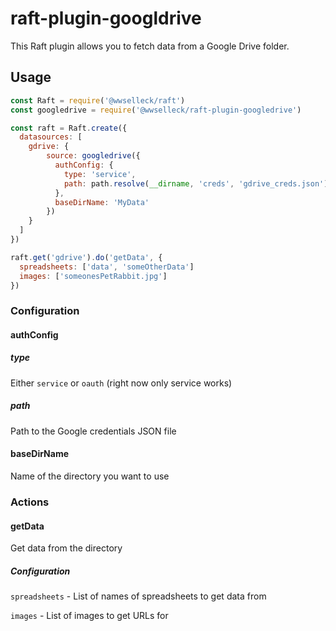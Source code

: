 # raft-plugin-googldrive

This Raft plugin allows you to fetch data from a Google Drive folder.

## Usage
```javascript
const Raft = require('@wwselleck/raft')
const googledrive = require('@wwselleck/raft-plugin-googledrive')

const raft = Raft.create({
  datasources: [
    gdrive: {
        source: googledrive({
          authConfig: {
            type: 'service',
            path: path.resolve(__dirname, 'creds', 'gdrive_creds.json')
          },
          baseDirName: 'MyData'
        })
    }
  ]
})

raft.get('gdrive').do('getData', {
  spreadsheets: ['data', 'someOtherData']
  images: ['someonesPetRabbit.jpg']
})
```

### Configuration
#### authConfig
##### type
Either `service` or `oauth` (right now only service works)
##### path
Path to the Google credentials JSON file
#### baseDirName
Name of the directory you want to use

### Actions
#### getData
Get data from the directory
##### Configuration
`spreadsheets` - List of names of spreadsheets to get data from

`images` - List of images to get URLs for

